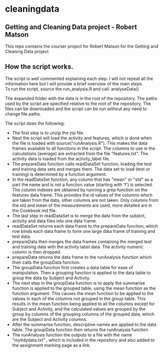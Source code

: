 # cleaningdata
<h2>Getting and Cleaning Data project - Robert Matson</h2>

<p>This repo contains the courser project for Robert Matson for the Getting and Cleaning Data project<p>

<h2>How the script works.</h2>

<p>The script is well commented explaining each step. I will not repeat all the information here but I will provide a brief overview of the main steps.<br/>
To run the script, source the run_analysis.R and call: analyseData()</p>

<p>The expanded folder with the data is in the root of the repository. The paths used by the script are specified relative to the root of the repository.
The files can be downloaded and the script can be run without any need to change file paths.</p>

<p>The script does the following:</p>

<ul>
<li>The first step is to unzip the zip file.
<li>Next the script will load the activity and features, which is done when the file is loaded with source("runAnalysis.R"). This makes the data frames available to 
all functions in the script. The columns to use in the calculations (average) are extracted from the file "features.txt". The activity data is loaded from the activity_label file.</li>
<li>The prepareData function calls readDataSet function, loading the test and training data sets and merges them. The data set to load (test or training) is determined by a function argument.</li>
<li>In the readDataSet function, any column that has "mean" or "std" as a part the name and is not a function value (starting with 'f') is selected. The column indexes are obtained by running a grep function on the features data frame.
This provides the id values of the columns which are taken from the data, other columns are not taken. Only columns from the std and mean of the measurements are used, more detailed are in the Cookbook.md file.</li>
<li>The last step in readDataSet is to merge the data from the subject, activity and data files into one data frame.
<li>readDataSet returns each data frame to the prepareData function, which row binds each data frame to form one large data frame of training and test data.</li>
<li>prepareData then merges the data frames containing the merged test and training data with the activity label data. The activity numeric column is then dropped.</li>
<li>prepareData returns the data frame to the runAnalysis function which then calls the groupData function.
<li>The groupData function first creates a data table for ease of manipulation. Then a grouping function is applied to the data table to group the data by Subject and Activity. 
<li>The next step in the groupData function is to apply the summarise function is applied to the grouped table, using the mean function as the function argument. This causes the mean function to be applied to the values in each of the columns not grouped in the group table. This results in the mean function being applied to all the columns except for Subject and Activity, and the calculated values are grouped by the group by columns of the grouping columns of the grouped data, which are the Subject and Activity columns.</li>
<li>After the summarise function, descriptive names are applied to the data table. The groupData function then returns the runAnalysis function</li>
<li>The runAnalysis function the outputs to a file with the name "mytidydata.txt" , which is included in the repository and also added to the assignment marking page as a link.</li>
</ul>